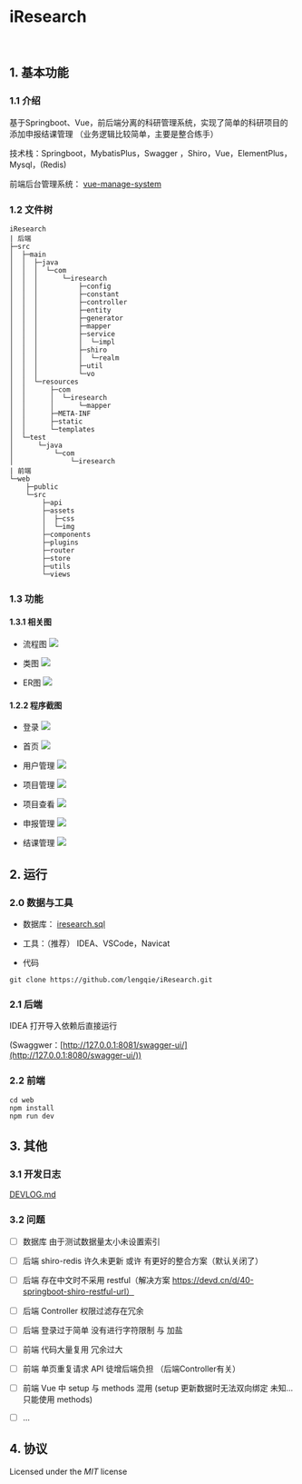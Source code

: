 # iResearch

<div align=center>
<img src="https://raw.githubusercontent.com/lengqie/iResearch/master/static/ir.png" alt=""/>
</div>
<div align=center>
<img src="https://img.shields.io/badge/java-1.8-fd232b" alt=""/>
<img src="https://img.shields.io/badge/springboot-2.6.2-80ea6e" alt=""/>
<img src="https://img.shields.io/badge/vue-3.1.2-3eaf7c" alt=""/>
</div>


## 1. 基本功能
### 1.1 介绍

基于Springboot、Vue，前后端分离的科研管理系统，实现了简单的科研项目的添加申报结课管理 （业务逻辑比较简单，主要是整合练手）

技术栈：Springboot，MybatisPlus，Swagger ，Shiro，Vue，ElementPlus，Mysql，(Redis)

前端后台管理系统： [vue-manage-system](https://github.com/lin-xin/vue-manage-system)

### 1.2 文件树
~~~
iResearch
| 后端
├─src
│  ├─main
│  │  ├─java
│  │  │  └─com
│  │  │      └─iresearch
│  │  │          ├─config
│  │  │          ├─constant
│  │  │          ├─controller
│  │  │          ├─entity
│  │  │          ├─generator
│  │  │          ├─mapper
│  │  │          ├─service
│  │  │          │  └─impl
│  │  │          ├─shiro
│  │  │          │  └─realm
│  │  │          ├─util
│  │  │          └─vo
│  │  └─resources
│  │      ├─com
│  │      │  └─iresearch
│  │      │      └─mapper
│  │      ├─META-INF
│  │      ├─static
│  │      └─templates
│  └─test
│      └─java
│          └─com
│              └─iresearch
| 前端
└─web
    ├─public
    └─src
        ├─api
        ├─assets
        │  ├─css
        │  └─img
        ├─components
        ├─plugins
        ├─router
        ├─store
        ├─utils
        └─views
~~~

### 1.3 功能

#### 1.3.1 相关图

- 流程图
![](static/流程图.png)

- 类图
![](static/类图.png)

- ER图
![](static/ER.png)

#### 1.2.2 程序截图

- 登录
![](static/登录.png)

- 首页
![](static/首页.png)

- 用户管理
![](static/用户管理.png)

- 项目管理
![](static/项目管理.png)

- 项目查看
![](static/项目查看.png)

- 申报管理
![](static/申报管理.png)

- 结课管理
![](static/结课管理.png)


## 2. 运行

### 2.0 数据与工具

- 数据库：  [iresearch.sql](/static/iresearch.sql)

- 工具：（推荐） IDEA、VSCode，Navicat

- 代码
~~~shell
git clone https://github.com/lengqie/iResearch.git
~~~

### 2.1 后端

IDEA 打开导入依赖后直接运行

(Swaggwer：[http://127.0.0.1:8081/swagger-ui/](http://127.0.0.1:8080/swagger-ui/))

### 2.2 前端

~~~shell
cd web
npm install
npm run dev
~~~

## 3. 其他

### 3.1 开发日志

[DEVLOG.md](DEVLOG.md)

### 3.2 问题

- [ ] 数据库 由于测试数据量太小未设置索引

- [ ] 后端 shiro-redis 许久未更新 或许 有更好的整合方案（默认关闭了）

- [ ] 后端 存在中文时不采用 restful（解决方案 https://devd.cn/d/40-springboot-shiro-restful-url）

- [ ] 后端 Controller 权限过滤存在冗余

- [ ] 后端 登录过于简单 没有进行字符限制 与 加盐

- [ ] 前端 代码大量复用 冗余过大

- [ ] 前端 单页重复请求 API 徒增后端负担 （后端Controller有关）

- [ ] 前端 Vue 中 setup 与 methods 混用 (setup 更新数据时无法双向绑定 未知...只能使用 methods)

- [ ] ...
  
 
## 4. 协议
Licensed under the *MIT* license